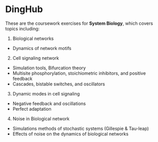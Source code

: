 # DingHub

These are the coursework exercises for **System Biology**, which covers topics including:

1. Biological networks
  - Dynamics of network motifs

2. Cell signaling network
  - Simulation tools, Bifurcation theory
  - Multisite phosphorylation, stoichiometric inhibitors, and positive feedback
  - Cascades, bistable switches, and oscillators
    
3. Dynamic modes in cell signaling
  - Negative feedback and oscillations
  - Perfect adaptation
    
4. Noise in Biological network
  - Simulations methods of stochastic systems (Gillespie & Tau-leap)
  - Effects of noise on the dynamics of biological networks
